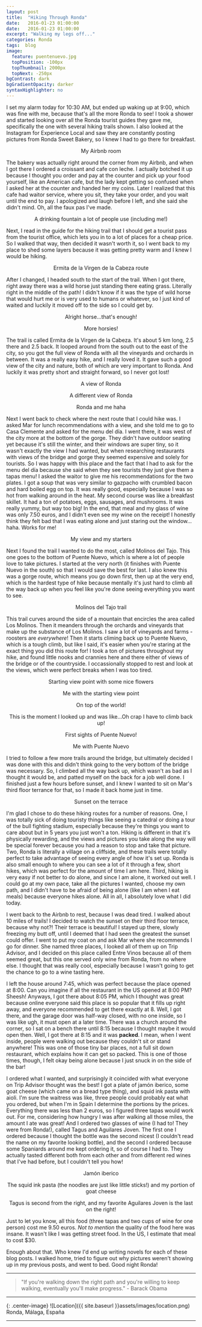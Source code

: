 ```yaml
---
layout: post
title:  "Hiking Through Ronda"
date:   2016-01-23 01:00:00
date:   2016-01-23 01:00:00
excerpt: "Walking my legs off..."
categories: Ronda
tags:  blog
image:
  feature: puentenuevo.jpg
  topPosition: -100px
  topThumbnail: 2000px
  topNext: -250px
bgContrast: dark
bgGradientOpacity: darker
syntaxHighlighter: no
---
```


I set my alarm today for 10:30 AM, but ended up waking up at 9:00, which was fine with me, because that's all the more Ronda to see! I took a shower and started looking over all the Ronda tourist guides they gave me, specifically the one with several hiking trails shown. I also looked at the Instagram for Experience Local and saw they are constantly posting pictures from Ronda Sweet Bakery, so I knew I had to go there for breakfast.

<div class="img img--fullContainer img--14xLeading" style="background-image: url({{ site.baseurl_posts_img }}spain/hikingthroughronda/01.jpg);"></div>
<center><p style="font-size: 14px;">My Airbnb room</p></center>

The bakery was actually right around the corner from my Airbnb, and when I got there I ordered a croissant and cafe con leche. I actually botched it up because I thought you order and pay at the counter and pick up your food yourself, like an American cafe, but the lady kept getting so confused when I asked her at the counter and handed her my coins. Later I realized that this cafe had waitor service, where you sit, they take your order, and you wait until the end to pay. I apologized and laugh before I left, and she said she didn't mind. Oh, all the faux pas I've made.

<div class="img img--fullContainer img--14xLeading" style="background-image: url({{ site.baseurl_posts_img }}spain/hikingthroughronda/03.jpg);"></div>
<center><p style="font-size: 14px;">A drinking fountain a lot of people use (including me!)</p></center>

Next, I read in the guide for the hiking trail that I should get a tourist pass from the tourist office, which lets you in to a lot of places for a cheap price. So I walked that way, then decided it wasn't worth it, so I went back to my place to shed some layers because it was getting pretty warm and I knew I would be hiking.

<div class="img img--fullContainer img--14xLeading" style="background-image: url({{ site.baseurl_posts_img }}spain/hikingthroughronda/02.jpg);"></div>
<center><p style="font-size: 14px;">Ermita de la Virgen de la Cabeza route</p></center>

After I changed, I headed south to the start of the trail. When I got there, right away there was a wild horse just standing there eating grass. Literally right in the middle of the path! I didn't know if it was the type of wild horse that would hurt me or is very used to humans or whatever, so I just kind of waited and luckily it moved off to the side so I could get by.

<div class="img img--fullContainer img--14xLeading" style="background-image: url({{ site.baseurl_posts_img }}spain/hikingthroughronda/04.jpg);"></div>
<center><p style="font-size: 14px;">Alright horse...that's enough!</p></center>

<div class="img img--fullContainer img--14xLeading" style="background-image: url({{ site.baseurl_posts_img }}spain/hikingthroughronda/05.jpg);"></div>
<center><p style="font-size: 14px;">More horsies!</p></center>

The trail is called Ermita de la Virgen de la Cabeza. It's about 5 km long, 2.5 there and 2.5 back. It looped around from the south out to the east of the city, so you got the full view of Ronda with all the vineyards and orchards in between. It was a really easy hike, and I really loved it. It gave such a good view of the city and nature, both of which are very important to Ronda. And luckily it was pretty short and straight forward, so I never got lost!

<div class="img img--fullContainer img--14xLeading" style="background-image: url({{ site.baseurl_posts_img }}spain/hikingthroughronda/06.jpg);"></div>
<center><p style="font-size: 14px;">A view of Ronda</p></center>

<div class="img img--fullContainer img--14xLeading" style="background-image: url({{ site.baseurl_posts_img }}spain/hikingthroughronda/07.jpg);"></div>
<center><p style="font-size: 14px;">A different view of Ronda</p></center>

<div class="img img--fullContainer img--14xLeading" style="background-image: url({{ site.baseurl_posts_img }}spain/hikingthroughronda/08.jpg);"></div>
<center><p style="font-size: 14px;">Ronda and me haha</p></center>

Next I went back to check where the next route that I could hike was. I asked Mar for lunch recommendations with a view, and she told me to go to Casa Clemente and asked for the menu del día. I went there, it was west of the city more at the bottom of the gorge. They didn't have outdoor seating yet because it's still the winter, and their windows are super tiny, so it wasn't exactly the view I had wanted, but when researching restaurants with views of the bridge and gorge they seemed expensive and solely for tourists. So I was happy with this place and the fact that I had to ask for the menu del día because she said when they see tourists they just give them a tapas menu! I asked the waitor to give me his recommendations for the two plates. I got a soup that was very similar to gazpacho with crumbled bacon and hard boiled egg on top. It was really good, especially because I was so hot from walking around in the heat. My second course was like a breakfast skillet. It had a ton of potatoes, eggs, sausages, and mushrooms. It was really yummy, but way too big! In the end, that meal and my glass of wine was only 7.50 euros, and I didn't even see my wine on the receipt! I honestly think they felt bad that I was eating alone and just staring out the window... haha. Works for me!

<div class="img img--fullContainer img--14xLeading" style="background-image: url({{ site.baseurl_posts_img }}spain/hikingthroughronda/09.jpg);"></div>
<center><p style="font-size: 14px;">My view and my starters</p></center>

Next I found the trail I wanted to do the most, called Molinos del Tajo. This one goes to the bottom of Puente Nuevo, which is where a lot of people love to take pictures. I started at the very north (it finishes with Puente Nuevo in the south) so that I would save the best for last. I also knew this was a gorge route, which means you go down first, then up at the very end, which is the hardest type of hike because mentally it's just hard to climb all the way back up when you feel like you're done seeing everything you want to see.

<div class="img img--fullContainer img--14xLeading" style="background-image: url({{ site.baseurl_posts_img }}spain/hikingthroughronda/10.jpg);"></div>
<center><p style="font-size: 14px;">Molinos del Tajo trail</p></center>

This trail curves around the side of a mountain that encircles the area called Los Molinos. Then it meanders through the orchards and vineyards that make up the substance of Los Molinos. I saw a lot of vineyards and farms - roosters are *everywhere*! Then it starts climing back up to Puente Nuevo, which is a tough climb, but like I said, it's easier when you're staring at the exact thing you did this route for! I took a ton of pictures throughout my hike, and found little nooks and crannies here and there either of views of the bridge or of the countryside. I occassionally stopped to rest and look at the views, which were perfect breaks when I was too tired.

<div class="img img--fullContainer img--14xLeading" style="background-image: url({{ site.baseurl_posts_img }}spain/hikingthroughronda/11.jpg);"></div>
<center><p style="font-size: 14px;">Starting view point with some nice flowers</p></center>

<div class="img img--fullContainer img--14xLeading" style="background-image: url({{ site.baseurl_posts_img }}spain/hikingthroughronda/12.jpg);"></div>
<center><p style="font-size: 14px;">Me with the starting view point</p></center>

<div class="img img--fullContainer img--14xLeading" style="background-image: url({{ site.baseurl_posts_img }}spain/hikingthroughronda/13.jpg);"></div>
<center><p style="font-size: 14px;">On top of the world!</p></center>

<div class="img img--fullContainer img--14xLeading" style="background-image: url({{ site.baseurl_posts_img }}spain/hikingthroughronda/14.jpg);"></div>
<center><p style="font-size: 14px;">This is the moment I looked up and was like...Oh crap I have to climb back up!</p></center>

<div class="img img--fullContainer img--14xLeading" style="background-image: url({{ site.baseurl_posts_img }}spain/hikingthroughronda/15.jpg);"></div>
<center><p style="font-size: 14px;">First sights of Puente Nuevo!</p></center>

<div class="img img--fullContainer img--14xLeading" style="background-image: url({{ site.baseurl_posts_img }}spain/hikingthroughronda/16.jpg);"></div>
<center><p style="font-size: 14px;">Me with Puente Nuevo</p></center>

I tried to follow a few more trails around the bridge, but ultimately decided I was done with this and didn't think going to the very bottom of the bridge was necessary. So, I climbed all the way back up, which wasn't as bad as I thought it would be, and patted myself on the back for a job well done. I finished just a few hours before sunset, and I knew I wanted to sit on Mar's third floor terrance for that, so I made it back home just in time.

<div class="img img--fullContainer img--14xLeading" style="background-image: url({{ site.baseurl_posts_img }}spain/hikingthroughronda/17.jpg);"></div>
<center><p style="font-size: 14px;">Sunset on the terrace</p></center>

I'm glad I chose to do these hiking routes for a number of reasons. One, I was totally sick of doing touristy things like seeing a catedral or doing a tour of the bull fighting stadium, especially because they're things you want to care about but in 5 years you just won't a ton. Hiking is different in that it's physically rewarding, and the views and pictures you take along the way will be special forever because you had a reason to stop and take that picture. Two, Ronda is literally a village on a cliffside, and these trails were totally perfect to take advantage of seeing every angle of how it's set up. Ronda is also small enough to where you can see a lot of it through a few, short hikes, which was perfect for the amount of time I am here. Third, hiking is very easy if not better to do alone, and since I am alone, it worked out well. I could go at my own pace, take all the pictures I wanted, choose my own path, and I didn't have to be afraid of being alone (like I am when I eat meals) because everyone hikes alone. All in all, I absolutely love what I did today.

I went back to the Airbnb to rest, because I was dead tired. I walked about 10 miles of trails! I decided to watch the sunset on their third floor terrace, because why not?! Their terrace is beautiful! I stayed up there, slowly freezing my butt off, until I deemed that I had seen the greatest the sunset could offer. I went to put my coat on and ask Mar where she recommends I go for dinner. She named three places, I looked all of them up on Trip Advisor, and I decided on this place called Entre Vinos because all of them seemed great, but this one served only wine from Ronda, from no where else. I thought that was really cool, especially because I wasn't going to get the chance to go to a wine tasting here.

I left the house around 7:45, which was perfect because the place opened at 8:00. Can you imagine if all the restaurant in the US opened at 8:00 PM? Sheesh! Anyways, I got there about 8:05 PM, which I thought was great because online everyone said this place is so popular that it fills up right away, and everyone recommended to get there exactly at 8. Well, I got there, and the garage door was half-way closed, with no one inside, so I was like ugh, it must open at a later time. There was a church around the corner, so I sat on a bench there until 8:15 because I thought maybe it would open then. Well, I got there at 8:15 and it was **packed**. I mean, when I went inside, people were walking out because they couldn't sit or stand anywhere! This was one of those tiny bar places, not a full sit down restaurant, which explains how it can get so packed. This is one of those times, though, I felt okay being alone because I just snuck in on the side of the bar!

I ordered what I wanted, and surprisingly it coincided with what everyone on Trip Advisor thought was the best! I got a plate of jamón iberico, some goat cheese (which came on a bread type thing), and squid ink pasta with aioli. I'm sure the waitress was like, three people could probably eat what you ordered, but when I'm in Spain I determine the portions by the prices. Everything there was less than 2 euros, so I figured three tapas would work out. For me, considering how hungry I was after walking all those miles, the amount I ate was great! And I ordered two glasses of wine (I had to! They were from Ronda!), called Tagus and Aguilares Joven. The first one I ordered because I thought the bottle was the second nicest (I couldn't read the name on my favorite looking bottle), and the second I ordered because some Spaniards around me kept ordering it, so of course I had to. They actually tasted different both from each other and from different red wines that I've had before, but I couldn't tell you how!

<div class="img img--fullContainer img--14xLeading" style="background-image: url({{ site.baseurl_posts_img }}spain/hikingthroughronda/18.jpg);"></div>
<center><p style="font-size: 14px;">Jamón iberico</p></center>

<div class="img img--fullContainer img--14xLeading" style="background-image: url({{ site.baseurl_posts_img }}spain/hikingthroughronda/19.jpg);"></div>
<center><p style="font-size: 14px;">The squid ink pasta (the noodles are just like little sticks!) and my portion of goat cheese</p></center>

<div class="img img--fullContainer img--14xLeading" style="background-image: url({{ site.baseurl_posts_img }}spain/hikingthroughronda/20.jpg);"></div>
<center><p style="font-size: 14px;">Tagus is second from the right, and my favorite Aguilares Joven is the last on the right!</p></center>

Just to let you know, all this food (three tapas and two cups of wine for one person) cost me 9.50 euros. *Not to mention* the quality of the food here was insane. It wasn't like I was getting street food. In the US, I estimate that meal to cost $30.

Enough about that. Who knew I'd end up writing novels for each of these blog posts. I walked home, tried to figure out why pictures weren't showing up in my previous posts, and went to bed. Good night Ronda!

<hr>

<blockquote class="largeQuote">"If you're walking down the right path and you're willing to keep walking, eventually you'll make progress." - Barack Obama</blockquote>

<hr>

{: .center-image}
![Location]({{ site.baseurl }}assets/images/location.png) Ronda, Málaga, España

<hr>
